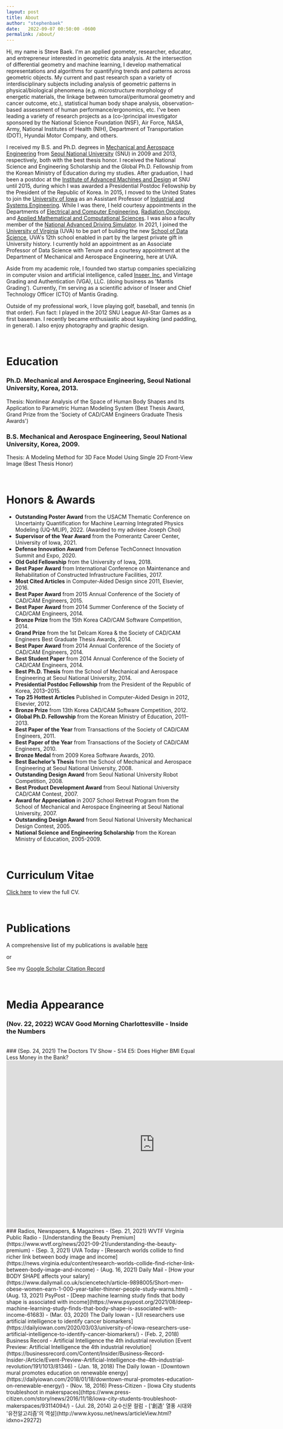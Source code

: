 ```yaml
---
layout: post
title: About
author: "stephenbaek"
date:   2022-09-07 00:50:00 -0600
permalink: /about/
---
```


Hi, my name is Steve Baek. I'm an applied geometer, researcher, educator, and entrepreneur interested in geometric data analysis.
At the intersection of differential geometry and machine learning, I develop mathematical representations and algorithms for quantifying trends and patterns across geometric objects.
My current and past research span a variety of interdisciplinary subjects including analysis of geometric patterns in physical/biological phenomena (e.g. microstructure morphology of energetic materials, the linkage between tumoral/peritumoral geometry and cancer outcome, etc.), statistical human body shape analysis, observation-based assessment of human performance/ergonomics, etc.
I've been leading a variety of research projects as a (co-)principal investigator sponsored by the National Science Foundation (NSF), Air Force, NASA, Army, National Institutes of Health (NIH), Department of Transportation (DOT), Hyundai Motor Company, and others.

I received my B.S. and Ph.D. degrees in [Mechanical and Aerospace Engineering][mae] from [Seoul National University][snu] (SNU) in 2009 and 2013, respectively, both with the best thesis honor.
I received the National Science and Engineering Scholarship and the Global Ph.D. Fellowship from the Korean Ministry of Education during my studies.
After graduation, I had been a postdoc at the [Institute of Advanced Machines and Design](http://iamd.snu.ac.kr/eng/index.php) at SNU until 2015, during which I was awarded a Presidential Postdoc Fellowship by the President of the Republic of Korea.
In 2015, I moved to the United States to join the [University of Iowa][ui] as an Assistant Professor of [Industrial and Systems Engineering][ise]. While I was there, I held courtesy appointments in the Departments of [Electrical and Computer Engineering][ece], [Radiation Oncology][rad], and [Applied Mathematical and Computational Sciences][amcs].
I was also a faculty member of the [National Advanced Driving Simulator][nads].
In 2021, I joined the [University of Virginia][uva] (UVA) to be part of building the new [School of Data Science][sds], UVA's 12th school enabled in part by the largest private gift in University history. 
I currently hold an appointment as an Associate Professor of Data Science with Tenure and a courtesy appointment at the Department of Mechanical and Aerospace Engineering, here at UVA.

Aside from my academic role, I founded two startup companies specializing in computer vision and artificial intelligence, called [Inseer, Inc.][inseer] and Vintage Grading and Authentication (VGA), LLC. (doing business as 'Mantis Grading'). Currently, I'm serving as a scientific advisor of Inseer and Chief Technology Officer (CTO) of Mantis Grading.

Outside of my professional work, I love playing golf, baseball, and tennis (in that order). Fun fact: I played in the 2012 SNU League All-Star Games as a first baseman. I recently became enthusiastic about kayaking (and paddling, in general). I also enjoy photography and graphic design.

<br/>

# Education
### Ph.D. Mechanical and Aerospace Engineering, Seoul National University, Korea, 2013.
Thesis: Nonlinear Analysis of the Space of Human Body Shapes and Its Application to Parametric Human Modeling System (Best Thesis Award, Grand Prize from the 'Society of CAD/CAM Engineers Graduate Thesis Awards') 

### B.S. Mechanical and Aerospace Engineering, Seoul National University, Korea, 2009.
Thesis: A Modeling Method for 3D Face Model Using Single 2D Front-View Image (Best Thesis Honor)

<br/>

# Honors & Awards
- **Outstanding Poster Award** from the USACM Thematic Conference on Uncertainty Quantification for Machine Learning Integrated Physics Modeling (UQ-MLIP), 2022. (Awarded to my advisee Joseph Choi)
- **Supervisor of the Year Award** from the Pomerantz Career Center, University of Iowa, 2021.
- **Defense Innovation Award** from Defense TechConnect Innovation Summit and Expo, 2020.
- **Old Gold Fellowship** from the University of Iowa, 2018.
- **Best Paper Award** from International Conference on Maintenance and Rehabilitation of Constructed Infrastructure Facilities, 2017.
- **Most Cited Articles** in Computer-Aided Design since 2011, Elsevier, 2016.
- **Best Paper Award** from 2015 Annual Conference of the Society of CAD/CAM Engineers, 2015.
- **Best Paper Award** from 2014 Summer Conference of the Society of CAD/CAM Engineers, 2014.
- **Bronze Prize** from the 15th Korea CAD/CAM Software Competition, 2014.
- **Grand Prize** from the 1st Delcam Korea & the Society of CAD/CAM Engineers Best Graduate Thesis Awards, 2014.
- **Best Paper Award** from 2014 Annual Conference of the Society of CAD/CAM Engineers, 2014.
- **Best Student Paper** from 2014 Annual Conference of the Society of CAD/CAM Engineers, 2014.
- **Best Ph.D. Thesis** from the School of Mechanical and Aerospace Engineering at Seoul National University, 2014.
- **Presidential Postdoc Fellowship** from the President of the Republic of Korea, 2013–2015.
- **Top 25 Hottest Articles** Published in Computer-Aided Design in 2012, Elsevier, 2012.
- **Bronze Prize** from 13th Korea CAD/CAM Software Competition, 2012.
- **Global Ph.D. Fellowship** from the Korean Ministry of Education, 2011–2013.
- **Best Paper of the Year** from Transactions of the Society of CAD/CAM Engineers, 2011.
- **Best Paper of the Year** from Transactions of the Society of CAD/CAM Engineers, 2010.
- **Bronze Medal** from 2009 Korea Software Awards, 2010.
- **Best Bachelor’s Thesis** from the School of Mechanical and Aerospace Engineering at Seoul National University, 2008.
- **Outstanding Design Award** from Seoul National University Robot Competition, 2008.
- **Best Product Development Award** from Seoul National University CAD/CAM Contest, 2007.
- **Award for Appreciation** in 2007 School Retreat Program from the School of Mechanical and Aerospace Engineering at Seoul National University, 2007.
- **Outstanding Design Award** from Seoul National University Mechanical Design Contest, 2005.
- **National Science and Engineering Scholarship** from the Korean Ministry of Education, 2005-2009.

<br/>

# Curriculum Vitae

[Click here](http://www.stephenbaek.com/cv.pdf) to view the full CV.

<br/>

# Publications

A comprehensive list of my publications is available [here](/publications/) 

or 

See my [Google Scholar Citation Record](https://scholar.google.com/citations?user=dr2krBsAAAAJ&hl=en)

<br/>

# Media Appearance

### (Nov. 22, 2022) WCAV Good Morning Charlottesville - Inside the Numbers
<script type='text/javascript' src='https://WCAV.images.worldnow.com/interface/js/WNVideo.js?rnd=363396514;hostDomain=www.cbs19news.com;playerWidth=784;playerHeight=441;isShowIcon=true;clipId=15359068;flvUri=;partnerclipid=;adTag=News;advertisingZone=;enableAds=true;landingPage=;islandingPageoverride=;playerType=STANDARD_EMBEDDEDscript;controlsType=overlay'></script><a href='//www.cbs19news.com' title=''></a>

<br/>
### (Sep. 24, 2021) The Doctors TV Show - S14 E5: Does Higher BMI Equal Less Money in the Bank?
<iframe width="784" height="441" src="https://www.youtube.com/embed/JWDHHz2lsS8" title="YouTube video player" frameborder="0" allow="accelerometer; autoplay; clipboard-write; encrypted-media; gyroscope; picture-in-picture" allowfullscreen></iframe>

<br/>
### Radios, Newspapers, & Magazines
- (Sep. 21, 2021) WVTF Virginia Public Radio - [Understanding the Beauty Premium](https://www.wvtf.org/news/2021-09-21/understanding-the-beauty-premium)
- (Sep. 3, 2021) UVA Today - [Research worlds collide to find richer link between body image and income](https://news.virginia.edu/content/research-worlds-collide-find-richer-link-between-body-image-and-income)
- (Aug. 16, 2021) Daily Mail - [How your BODY SHAPE affects your salary](https://www.dailymail.co.uk/sciencetech/article-9898005/Short-men-obese-women-earn-1-000-year-taller-thinner-people-study-warns.html)
- (Aug. 13, 2021) PsyPost - [Deep machine learning study finds that body shape is associated with income](https://www.psypost.org/2021/08/deep-machine-learning-study-finds-that-body-shape-is-associated-with-income-61683)
- (Mar. 03, 2020) The Daily Iowan - [UI researchers use artificial intelligence to identify cancer biomarkers](https://dailyiowan.com/2020/03/03/university-of-iowa-researchers-use-artificial-intelligence-to-identify-cancer-biomarkers/)
- (Feb. 2, 2018) Business Record - Artificial Intelligence the 4th industrial revolution [Event Preview: Artificial Intelligence the 4th industrial revolution](https://businessrecord.com/Content/Insider/Business-Record-Insider-/Article/Event-Preview-Artificial-Intelligence-the-4th-industrial-revolution/191/1013/81346)
- (Jan. 18, 2018) The Daily Iowan - [Downtown mural promotes education on renewable energy](https://dailyiowan.com/2018/01/18/downtown-mural-promotes-education-on-renewable-energy/)
- (Nov. 18, 2016) Press-Citizen - [Iowa City students troubleshoot in makerspaces](https://www.press-citizen.com/story/news/2016/11/18/iowa-city-students-troubleshoot-makerspaces/93114094/)
- (Jul. 28, 2014) 교수신문 컬럼 - ['創造' 열풍 시대와 '유전알고리즘'의 역설](http://www.kyosu.net/news/articleView.html?idxno=29272)

[ui]: https://www.uiowa.edu/
[ise]: https://ise.engineering.uiowa.edu/
[ece]: https://ece.engineering.uiowa.edu/
[rad]: https://medicine.uiowa.edu/radiationoncology/
[lab]: http://www.stephenbaek.com/lab
[ccad]: https://www.ccad.uiowa.edu/
[snu]: http://www.snu.ac.kr
[mae]: http://mae.snu.ac.kr/
[amcs]: https://www.amcs.uiowa.edu/
[nads]: https://www.nads-sc.uiowa.edu/
[uva]: https://www.virginia.edu/
[sds]: https://datascience.virginia.edu/
[inseer]: https://www.inseer.com/